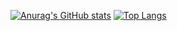[![Anurag's GitHub stats](https://github-readme-stats.vercel.app/api?username=azizkandias01)](https://github.com/anuraghazra/github-readme-stats)
[![Top Langs](https://github-readme-stats.vercel.app/api/top-langs/?username=azizkandias01&hide=javascript,html,php,css,scss,roff)](https://github.com/anuraghazra/github-readme-stats)
<!--
**azizkandias01/azizkandias01** is a ✨ _special_ ✨ repository because its `README.md` (this file) appears on your GitHub profile.

Here are some ideas to get you started:

- 🔭 I’m currently working on ...
- 🌱 I’m currently learning ...
- 👯 I’m looking to collaborate on ...
- 🤔 I’m looking for help with ...
- 💬 Ask me about ...
- 📫 How to reach me: ...
- 😄 Pronouns: ...
- ⚡ Fun fact: ...
-->
